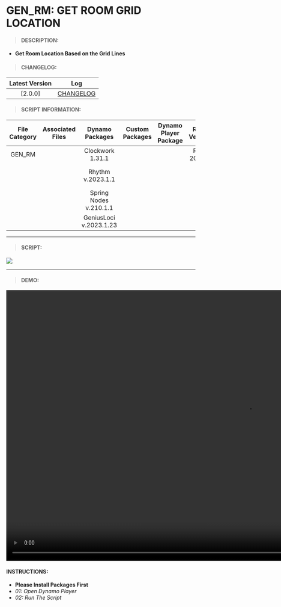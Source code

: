 # GEN_RM: GET ROOM GRID LOCATION

> #### DESCRIPTION: 
- **Get Room Location Based on the Grid Lines**

> #### CHANGELOG:

| Latest Version | Log |
| :-------: | :----: | 
|[2.0.0] | [CHANGELOG](/_scripts/_general/ROOMS/changelog/GEN_RM_GetRoomGridLocation.md) |

> #### SCRIPT INFORMATION: 

| File Category | Associated Files | Dynamo Packages | Custom Packages | Dynamo Player Package | Revit Version | Author | Modified By | File Name & Location
| :-------: | :----: | :---: | :---: | :---: | :---: | :---: | :--: | :--:
| GEN_RM |  | Clockwork 1.31.1 | | | Revit 2021.1 | Bino Tuliao | | GEN_RM_GetRoomGridLocation
| | | Rhythm v.2023.1.1 | | | | | | (https://bimcapcom.sharepoint.com/:u:/s/BCP-Main/EVthI9BM_W9LiTOfaQ2uX1EBfYXlkumU1JUEwzc6g_8uwQ?e=BZxksp)
| | | Spring Nodes v.210.1.1 |
| | | GeniusLoci v.2023.1.23 |


----------------------------------------------------------------
> #### SCRIPT: 
<img src="./_scripts/_general/ROOMS/images/GEN_RM_GetRoomGridLocation.png">


------------------------------------------------------------------------------

> #### DEMO: 
<video width="1280" height="720" controls>
 <source src="./_scripts/_general/ROOMS/demo/GEN_RM_GetRoomGridLocation.mp4" type="video/mp4">
</video>

#### INSTRUCTIONS: 
- **Please Install Packages First**
- *01: Open Dynamo Player*
- *02: Run The Script*